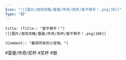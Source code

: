 ```yaml
---
Icon: "![[图片/游戏攻略/雷曼/传奇/奖杯/爱不释手！.png|30]]"
Type: "银"
---
```

```ad-common-silver-trophy
title: (Title:: "爱不释手！")
![[图片/游戏攻略/雷曼/传奇/奖杯/爱不释手！.png|100]]

(Comment:: "赢得所有的小宠物。")
```

#雷曼/传奇/奖杯 #奖杯 #银
